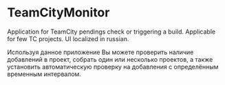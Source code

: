 # TeamCityMonitor
Application for TeamCity pendings check or triggering a build. Applicable for few TC projects.
UI localized in russian.

Используя данное приложение Вы можете проверить наличие добавлений в проект, собрать один или несколько проектов, а также установить автоматическую проверку на добавления с определённым временным интервалом.
